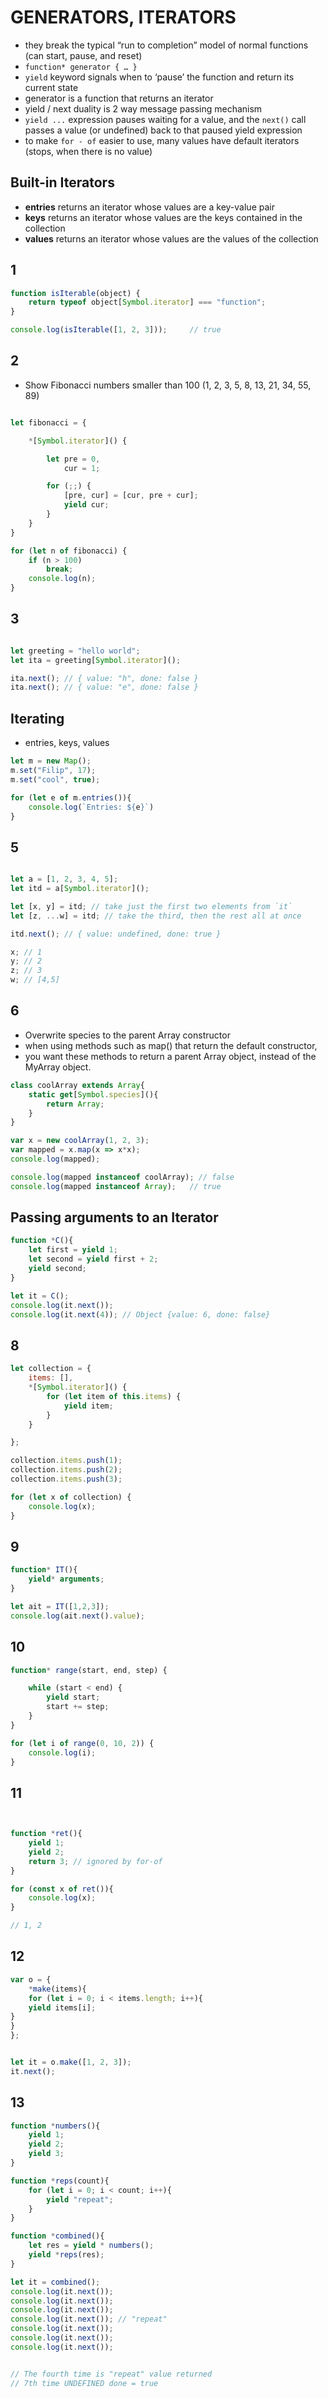 # GENERATORS, ITERATORS

* they break the typical “run to completion” model of normal functions (can start, pause, and reset)
* ```function* generator { … }```
* ```yield``` keyword signals when to ‘pause’ the function and return its current state
* generator is a function that returns an iterator
* yield / next duality is 2 way message passing mechanism  
* ```yield ...``` expression pauses waiting for a value, and the ```next()``` call passes a value (or undefined) back to that paused yield expression   
* to make ```for - of``` easier to use, many values have default iterators (stops, when there is no value)

## Built-in Iterators
* **entries** returns an iterator whose values are a key-value pair
* **keys** returns an iterator whose values are the keys contained in the collection
* **values** returns an iterator whose values are the values of the collection



## 1

```js
function isIterable(object) {
    return typeof object[Symbol.iterator] === "function";
}

console.log(isIterable([1, 2, 3]));     // true
```

## 2
* Show Fibonacci numbers smaller than 100 (1, 2, 3, 5, 8, 13, 21, 34, 55, 89)
```js

let fibonacci = {

    *[Symbol.iterator]() {

        let pre = 0,
            cur = 1;

        for (;;) {
            [pre, cur] = [cur, pre + cur];
            yield cur;
        }
    }
}

for (let n of fibonacci) {
    if (n > 100)
        break;
    console.log(n);
}
```

## 3
```javascript

let greeting = "hello world";
let ita = greeting[Symbol.iterator]();

ita.next(); // { value: "h", done: false }
ita.next(); // { value: "e", done: false }
```

## Iterating
* entries, keys, values
```javascript
let m = new Map();
m.set("Filip", 17);
m.set("cool", true);

for (let e of m.entries()){
    console.log(`Entries: ${e}`)
}
```

## 5
```javascript

let a = [1, 2, 3, 4, 5];
let itd = a[Symbol.iterator]();

let [x, y] = itd; // take just the first two elements from `it`
let [z, ...w] = itd; // take the third, then the rest all at once

itd.next(); // { value: undefined, done: true }

x; // 1
y; // 2
z; // 3
w; // [4,5]
```
## 6

* Overwrite species to the parent Array constructor
* when using methods such as map() that return the default constructor,
* you want these methods to return a parent Array object, instead of the MyArray object.

```javascript
class coolArray extends Array{
    static get[Symbol.species](){
        return Array;
    }
}

var x = new coolArray(1, 2, 3);
var mapped = x.map(x => x*x);
console.log(mapped);

console.log(mapped instanceof coolArray); // false
console.log(mapped instanceof Array);   // true
```

## Passing arguments to an Iterator
```js
function *C(){
    let first = yield 1;
    let second = yield first + 2;
    yield second;
}

let it = C();
console.log(it.next());
console.log(it.next(4)); // Object {value: 6, done: false}

```








## 8
```javascript
let collection = {
    items: [],
    *[Symbol.iterator]() {
        for (let item of this.items) {
            yield item;
        }
    }

};

collection.items.push(1);
collection.items.push(2);
collection.items.push(3);

for (let x of collection) {
    console.log(x);
}

```
## 9

```javascript
function* IT(){
    yield* arguments;
}

let ait = IT([1,2,3]);
console.log(ait.next().value);
```




## 10
```javascript
function* range(start, end, step) {

    while (start < end) {
        yield start;
        start += step;
    }
}

for (let i of range(0, 10, 2)) {
    console.log(i);
}
```


## 11

```js


function *ret(){
    yield 1;
    yield 2;
    return 3; // ignored by for-of
}

for (const x of ret()){
    console.log(x);
}

// 1, 2
```

## 12
```js
var o = {
    *make(items){
    for (let i = 0; i < items.length; i++){
    yield items[i];
}
}
};


let it = o.make([1, 2, 3]);
it.next();

```

## 13
```js
function *numbers(){
    yield 1;
    yield 2;
    yield 3;
}

function *reps(count){
    for (let i = 0; i < count; i++){
        yield "repeat";
    }
}

function *combined(){
    let res = yield * numbers();
    yield *reps(res);
}

let it = combined();
console.log(it.next()); 
console.log(it.next()); 
console.log(it.next()); 
console.log(it.next()); // "repeat"
console.log(it.next()); 
console.log(it.next()); 
console.log(it.next()); 


// The fourth time is "repeat" value returned
// 7th time UNDEFINED done = true
```



